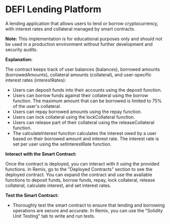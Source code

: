 # DEFI Lending Platform

A lending application that allows users to lend or borrow cryptocurrency, with interest rates and collateral managed by smart contracts.

__Note:__ This implementation is for educational purposes only and should not be used in a production environment without further development and security audits.

__Explanation:__

The contract keeps track of user balances (balances), borrowed amounts (borrowedAmounts), collateral amounts (collateral), and user-specific interest rates (interestRates):

 - Users can deposit funds into their accounts using the deposit function.
 - Users can borrow funds against their collateral using the borrow function. The maximum amount that can be borrowed is limited to 75% of the user's collateral.
 - Users can repay borrowed amounts using the repay function.
 - Users can lock collateral using the lockCollateral function.
 - Users can release part of their collateral using the releaseCollateral function.
 - The calculateInterest function calculates the interest owed by a user based on their borrowed amount and interest rate. The interest rate is set per user using the setInterestRate function.

__Interact with the Smart Contract:__

Once the contract is deployed, you can interact with it using the provided functions. In Remix, go to the "Deployed Contracts" section to see the deployed contract. You can expand the contract and use the available functions to deposit funds, borrow funds, repay, lock collateral, release collateral, calculate interest, and set interest rates.

__Test the Smart Contract:__

- Thoroughly test the smart contract to ensure that lending and borrowing operations are secure and accurate. In Remix, you can use the "Solidity Unit Testing" tab to write and run tests.
  
